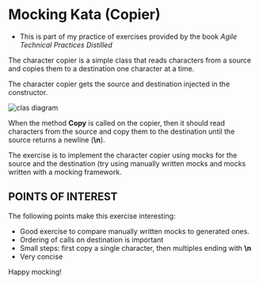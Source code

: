 # Mocking Kata (Copier)

* This is part of my practice of exercises provided by the book _Agile Technical Practices Distilled_

The character copier is a simple class that reads characters from a source and copies them to a destination one character at a time.

The character copier gets the source and destination injected in the constructor.

![clas diagram](https://www.planetgeek.ch/wp-content/uploads/2010/03/Copier.png)

When the method **Copy** is called on the copier, then it should read characters from the source and copy them to the destination until the source returns a newline (**\n**).

The exercise is to implement the character copier using mocks for the source and the destination (try using manually written mocks and mocks written with a mocking framework.

## POINTS OF INTEREST
The following points make this exercise interesting:

* Good exercise to compare manually written mocks to generated ones.  
* Ordering of calls on destination is important
* Small steps: first copy a single character, then multiples ending with **\n** 
* Very concise

Happy mocking!<br>